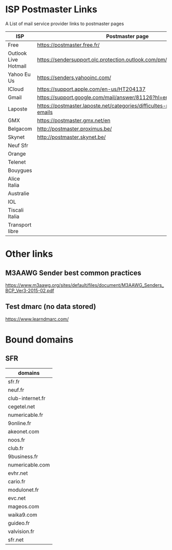 # ISP Postmaster Links
A List of mail service provider links to postmaster pages

| ISP | Postmaster page |
| --| ----- |
| Free | https://postmaster.free.fr/ 
| Outlook  Live  Hotmail | https://sendersupport.olc.protection.outlook.com/pm/troubleshooting.aspx
| Yahoo Eu  Us | https://senders.yahooinc.com/
| ICloud | https://support.apple.com/en-us/HT204137
| Gmail | https://support.google.com/mail/answer/81126?hl=en
| Laposte | https://postmaster.laposte.net/categories/difficultes-pour-emettre-des-emails
| GMX | https://postmaster.gmx.net/en
| Belgacom | http://postmaster.proximus.be/
| Skynet | http://postmaster.skynet.be/
| Neuf Sfr | 
| Orange | 
| Telenet | 
| Bouygues | 
| Alice Italia | 
| Australie | 
| IOL | 
| Tiscali Italia | 
| Transport libre | 

# Other links

## M3AAWG Sender best common practices
https://www.m3aawg.org/sites/default/files/document/M3AAWG_Senders_BCP_Ver3-2015-02.pdf

## Test dmarc (no data stored)
https://www.learndmarc.com/


# Bound domains

## SFR
| domains |
| ------- |
| sfr.fr |
| neuf.fr |
| club-internet.fr |
| cegetel.net |
| numericable.fr |
| 9online.fr |
| akeonet.com |
| noos.fr |
| club.fr |
| 9business.fr |
| numericable.com |
| evhr.net |
| cario.fr |
| modulonet.fr |
| evc.net |
| mageos.com |
| waika9.com |
| guideo.fr |
| valvision.fr |
| sfr.net |